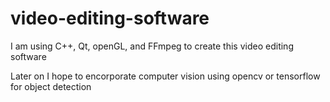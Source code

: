 # video-editing-software
I am using C++, Qt, openGL, and FFmpeg to create this video editing software

Later on I hope to encorporate computer vision using opencv or tensorflow for object detection
